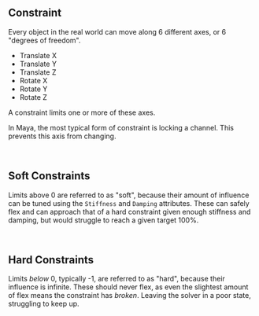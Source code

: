 ## Constraint

Every object in the real world can move along 6 different axes, or 6 "degrees of freedom".

- Translate X
- Translate Y
- Translate Z
- Rotate X
- Rotate Y
- Rotate Z

A constraint limits one or more of these axes.

In Maya, the most typical form of constraint is locking a channel. This prevents this axis from changing.

<br>

## Soft Constraints

Limits above 0 are referred to as "soft", because their amount of influence can be tuned using the `Stiffness` and `Damping` attributes. These can safely flex and can approach that of a hard constraint given enough stiffness and damping, but would struggle to reach a given target 100%.

<br>

## Hard Constraints

Limits *below* 0, typically -1, are referred to as "hard", because their influence is infinite. These should never flex, as even the slightest amount of flex means the constraint has *broken*. Leaving the solver in a poor state, struggling to keep up.